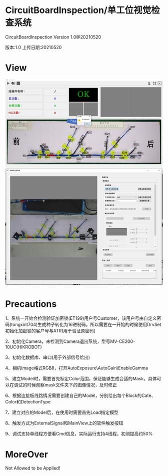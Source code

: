 # CircuitBoardInspection/单工位视觉检查系统
CircuitBoardInspection Version 1.0@20210520

版本:1.0 上传日期:20210520

# View
![image](https://github.com/luanjianbing/CircuitBoardInspection/blob/main/gitImg/4.png)
![image](https://github.com/luanjianbing/CircuitBoardInspection/blob/main/gitImg/3.png)

# Precautions
1、系统一开始会检测验证加密锁(ET199)用户号Customer，该用户号由自定义密码(tongxint704)生成种子转化为16进制码，所以需要在一开始的时候使用DrvSet初始化加密锁的客户号与ATR(用于验证原密码)

2、初始化Camera，未检测到Camera退出系统，型号MV-CE200-10UC(HIKROBOT)

3、初始化数据库、串口(用于外部信号给出)

4、相机Image格式RGB8，打开AutoExposure\AutoGain\EnableGamma

5、建立Model时，需要首先标定Color范围，保证能够生成合适的Mask，具体可以在调试的时候观察mask文件夹下的图像情况，及时修正

6、根据连接板线路情况需要创建自己的Model，分别给出每个Block的Cate、Color和DetectionType

7、建立对应的Model后，在使用时需要首先Load指定模型

8、触发方式为ExternalSignal和MainView上的软件触发按钮

9、调试支持单线程方便看Cmd信息，实际运行支持4线程，初测提高约50%

# MoreOver
Not Allowed to be Applied!
